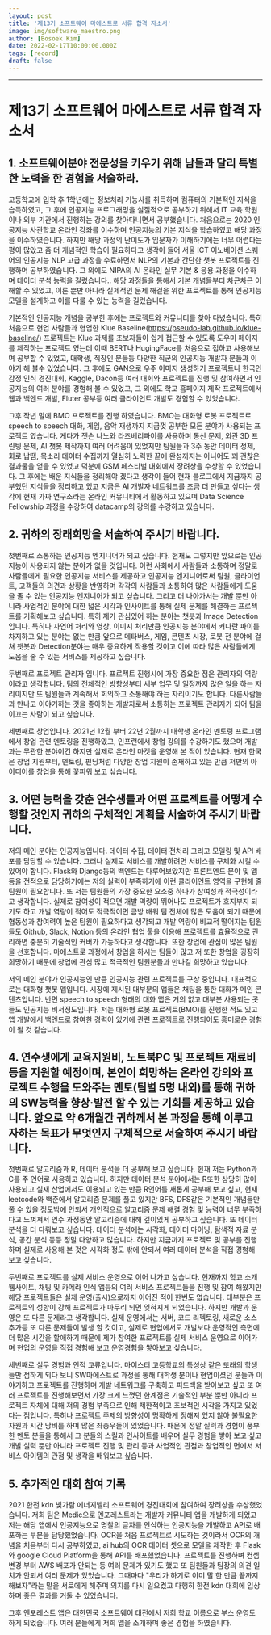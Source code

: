 ```yaml
---
layout: post
title: '제13기 소프트웨어 마에스트로 서류 합격 자소서'
image: img/software_maestro.png
author: [Bosoek Kim]
date: 2022-02-17T10:00:00.000Z
tags: [record]
draft: false
---
```


---
# 제13기 소프트웨어 마에스트로 서류 합격 자소서


## 1. 소프트웨어분야 전문성을 키우기 위해 남들과 달리 특별한 노력을 한 경험을 서술하라.

고등학교에 입학 후 1학년에는 정보처리 기능사를 취득하며 컴퓨터의 기본적인 지식을 습득하였고, 그 후에 인공지능 프로그래밍을 실질적으로 공부하기 위해서 IT 교육 학원이나 외부 기관에서 진행하는 강의를 찾아다니면서 공부했습니다. 처음으로는 2020 인공지능 사관학교 온라인 강좌를 이수하며 인공지능의 기본 지식을 학습하였고 해당 과정을 이수하였습니다. 하지만 해당 과정의 난이도가 입문자가 이해하기에는 너무 어렵다는 평이 많았고 좀 더 개념적인 학습이 필요하다고 생각이 들어 서울 ICT 이노베이션 스퀘어의 인공지능 NLP 고급 과정을 수료하면서 NLP의 기본과 간단한 챗봇 프로젝트를 진행하며 공부하였습니다. 그 외에도 NIPA의 AI 온라인 실무 기본 & 응용 과정을 이수하며 데이터 분석 능력을 길렀습니다.. 해당 과정들을 통해서 기본 개념들부터 차근차근 이해할 수 있었고, 이론 뿐만 아니라 실제적인 문제 해결을 위한 프로젝트를 통해 인공지능 모델을 설계하고 이를 다룰 수 있는 능력을 길렀습니다. 

기본적인 인공지능 개념을 공부한 후에는 프로젝트와 커뮤니티를 찾아 다녔습니다. 특히 처음으로 현업 사람들과 협업한 Klue Baseline(https://pseudo-lab.github.io/klue-baseline/) 프로젝트는 Klue 과제를 초보자들이 쉽게 접근할 수 있도록 도우미 페이지를 제작하는 프로젝트 였는데 이때 BERT나 HugingFace를 처음으로 접하고 사용해보며 공부할 수 있었고, 대학생, 직장인 분들등 다양한 직군의 인공지능 개발자 분들과 이야기 해 볼수 있었습니다. 그 후에도 GAN으로 우주 이미지 생성하기 프로젝트나 한국인 감정 인식 경진대회, Kaggle, Dacon등 여러 대회와 프로젝트를 진행 및 참여하면서 인공지능의 여러 분야를 경험해 볼 수 있었고, 그 외에도 학교 홈페이지 제작 프로젝트에서 웹과 백엔드 개발, Fluter 공부등 여러 클라이언트 개발도 경험할 수 있었습니다.

그후 작년 말에 BMO 프로젝트를 진행 하였습니다. BMO는 대화형 로봇 프로젝트로 speech to speech 대화, 게임, 음악 재생까지 지금껏 공부한 모든 분야가 사용되는 프로젝트 였습니다. 게다가 젯슨 나노와 라즈베리파이를 사용하며 통신 문제, 외관 3D 프린팅 문제, AI 챗봇 제작까지 여러 어려움이 있었지만 팀원들과 3주 동안 데이터 정제, 회로 납땜, 목소리 데이터 수집까지 열심히 노력한 끝에 완성까지는 아니어도 꽤 괜찮은 결과물을 얻을 수 있었고 덕분에 GSM 페스티벌 대회에서 장려상을 수상할 수 있었습니다. 그 후에는 배운 지식들을 정리해야 겠다고 생각이 들어 현재 블로그에서 지금까지 공부했던 지식들을 정리하고 있고 지금은 AI 개발자 네트워크를 조금 더 만들고 싶다는 생각에 현재 가짜 연구소라는 온라인 커뮤니티에서 활동하고 있으며 Data Science Fellowship 과정을 수강하여 datacamp의 강의를 수강하고 있습니다.

## 2. 귀하의 장래희망을 서술하여 주시기 바랍니다.

첫번째로 소통하는 인공지능 엔지니어가 되고 싶습니다. 현재도 그렇지만 앞으로는 인공지능이 사용되지 않는 분야가 없을 것입니다. 이런 사회에서 사람들과 소통하며 정말로 사람들에게 필요한 인공지능 서비스를 제공하고 인공지능 엔지니어로써 팀원, 클라이언트, 고객들의 의견과 상황을 반영하며 각각의 사람들과 소통하여 많은 사람들에게 도움을 줄 수 있는 인공지능 엔지니어가 되고 싶습니다.  그리고 더 나아가서는 개발 뿐만 아니라 사업적인 분야에 대한 넓은 시각과 인사이트를 통해 실제 문제를 해결하는 프로젝트를 기획해보고 싶습니다. 특히 제가 관심있어 하는 분야는 챗봇과 Image Detection입니다. 특히나 자연어 처리와 영상, 이미지 처리만큼 인공지능 분야에서 커다란 파이를 차지하고 있는 분야는 없는 만큼 앞으로 메타버스, 게임, 콘텐츠 시장, 로봇 전 분야에 걸쳐 챗봇과 Detection분야는 매우 중요하게 작용할 것이고 이에 따라 많은 사람들에게 도움을 줄 수 있는 서비스를 제공하고 싶습니다.

두번째로 프로젝트 관리자 입니다. 프로젝트 진행시에 가장 중요한 점은 관리자의 역량이라고 생각합니다. 팀의 전체적인 방향성부터 세부 업무 및 일정까지 많은 일을 하는 자리이지만 또 팀원들과 계속해서 회의하고 소통해야 하는 자리이기도 합니다. 다른사람들과 만나고 이야기하는 것을 좋아하는 개발자로써 소통하는 프로젝트 관리자가 되어 팀을 이끄는 사람이 되고 싶습니다.

세번째로 창업입니다. 2021년 12월 부터 22년 2월까지 대학생 온라인 멘토링 프로그램에서 창업 관련 멘토링을 진행하였고, 인프런에서 창업 강의를 수강하기도 했으며 개발과는 무관한 분야이긴 하지만 실제로 온라인 마켓을 운영해 본 적이 있습니다. 현재 한국은 창업 지원부터, 멘토링, 펀딩처럼 다양한 창업 지원이 존재하고 있는 만큼 저만의 아이디어를 창업을 통해 꽃피워 보고 싶습니다.

## 3. 어떤 능력을 갖춘 연수생들과 어떤 프로젝트를 어떻게 수행할 것인지 귀하의 구체적인 계획을 서술하여 주시기 바랍니다.

저의 메인 분야는 인공지능입니다. 데이터 수집, 데이터 전처리 그리고 모델링 및 API 배포를 담당할 수 있습니다. 그러나 실제로 서비스를 개발하려면 서비스를 구체화 시킬 수 있어야 합니다. Flask와 Django등의 백엔드는 다루어보았지만 프론트엔드 분야 및 앱등을 전적으로 담당하기에는 저의 실력이 부족하기에 이런 클라이언트 영역을 구현해 줄 팀원이 필요합니다. 또 저는 팀원들의 가장 중요한 요소중 하나가 참여성과 적극성이라고 생각합니다. 실제로 참여성이 적으면 개발 역량이 뛰어나도 프로젝트가 흐지부지 되기도 하고 개발 역량이 적어도 적극적이면 금방 배워 팀 전체에 많은 도움이 되기 때문에 협동성과 참여력이 높은 팀원이 필요하다고 생각되고 개발 역량이 비교적 떨어지는 팀원들도 Github, Slack, Notion 등의 온라인 협업 툴을 이용해 프로젝트를 효율적으로 관리하면 충분히 기술적인 커버가 가능하다고 생각합니다. 또한 창업에 관심이 많은 팀원을 선호합니다. 마에스트로 과정에서 창업을 하시는 팀들이 많고 저 또한 창업을 굉장히 희망하기 때문에 창업에 관심 많고 적극적인 팀원분들과 만나길 희망하고 있습니다.

저의 메인 분야가 인공지능인 만큼 인공지능 관련 프로젝트를 구상 중입니다. 대표적으로는 대화형 챗봇 앱입니다. 시장에 제시된 대부분의 앱들은 채팅을 통한 대화가 메인 콘텐츠입니다. 반면 speech to speech 형태의 대화 앱은 거의 없고 대부분 사용되는 곳들도 인공지능 비서정도입니다. 저는 대화형 로봇 프로젝트(BMO)를 진행한 적도 있고 앱 개발에서 백엔드로 참여한 경력이 있기에 관련 프로젝트로 진행되어도 흥미로운 경험이 될 것 같습니다.

## 4. 연수생에게 교육지원비, 노트북PC 및 프로젝트 재료비 등을 지원할 예정이며, 본인이 희망하는 온라인 강의와 프로젝트 수행을 도와주는 멘토(팀별 5명 내외)를 통해 귀하의 SW능력을 향상·발전 할 수 있는 기회를 제공하고 있습니다. 앞으로 약 6개월간 귀하께서 본 과정을 통해 이루고자하는 목표가 무엇인지 구체적으로 서술하여 주시기 바랍니다.

첫번째로 알고리즘과 R, 데이터 분석을 더 공부해 보고 싶습니다. 현재 저는 Python과 C를 주 언어로 사용하고 있습니다. 하지만 데이터 분석 분야에서는 R또한 상당히 많이 사용되고 실재 산업에서도 이용되고 있는 만큼 R언어를 새롭게 공부해 보고 싶고, 현재 leetcode와 백준에서 알고리즘 문제를 풀고 있지만 BFS, DFS같은 기본적인 개념들만 풀 수 있을 정도밖에 안되서 개인적으로 알고리즘 문제 해결 경험 및 능력이 너무 부족하다고 느껴져서 연수 과정동안 알고리즘에 대해 깊이있게 공부하고 싶습니다. 또 데이터 분석을 더 다뤄보고 싶습니다. 데이터 분석에는 시각화, 데이터 마이닝, 탐색적 자료 분석, 공간 분석 등등 정말 다양하고 많습니다. 하지만 지금까지 프로젝트 및 공부를 진행 하며 실제로 사용해 본 것은 시각화 정도 밖에 안되서 여러 데이터 분석을 직접 경험해 보고 싶습니다.

두번째로 프로젝트를 실제 서비스 운영으로 이어 나가고 싶습니다. 현재까지 학교 소개 웹사이트, 채팅 및 카메라 인식 앱등의 여러 서비스 프로젝트들을 진행 및 참여 해왔지만 해당 프로젝트들은 실제 운영(출시)으로까지 이어진 적이 한번도 없습니다. 대부분은 프로젝트의 성향이 강해 프로젝트가 마무리 되면 잊혀지게 되었습니다. 하지만 개발과 운영은 또 다른 문제라고 생각합니다. 실제 운영에서는 서버, 코드 리펙토링, 새로운 소스 추가등 또 다른 문제들이 발생 할 것이고, 실제로 현업에서도 개발보다 운영적인 측면에 더 많은 시간을 할애하기 때문에 제가 참여한 프로젝트를 실제 서비스 운영으로 이어가며 현업의 운영을 직접 경험해 보고 운영경험을 쌓아보고 싶습니다.

세번째로 실무 경험과 인적 교류입니다. 마이스터 고등학교의 특성상 같은 또래의 학생들만 접하게 되다 보니 SW마에스트로 과정을 통해 대학생 분이나 현업이셨던 분들과 이야기하고 프로젝트를 진행하며 개발 네트워크를 구축하고 피드백을 받아보고 싶고 또 여러 프로젝트를 진행해보면서 가장 크게 느꼈던 한계점은 기술적인 부분 뿐만 아니라 프로젝트 자체에 대해 저의 경험 부족으로 인해 제한적이고 초보적인 시각을 가지고 있었다는 점입니다. 특히나 프로젝트 주제의 방향성이 명확하게 정해져 있지 않아 불필요한 자원과 시간 낭비를 하며 많은 좌충우돌이 있었습니다. 때문에 정말 실력과 경험이 풍부한 멘토 분들을 통해서 그 분들의 스킬과 인사이트를 배우며 실무 경험을 쌓아 보고 싶고 개발 실력 뿐만 아니라 프로젝트 진행 및 관리 등과 사업적인 관점과 창업적인 면에서 서비스 아이템의 관점 및 생각을 배워보고 싶습니다. 

## 5. 추가적인 대회 참여 기록

2021 한전 kdn 빛가람 에너지벨리 소프트웨어 경진대회에 참여하여 장려상을 수상했었습니다. 저희 팀은 Medic으로 엔포레스트라는 개발자 커뮤니티 앱을 개발하게 되었고 저는 해당 앱에서 인공지능으로 명찰의 글자를 인식하는 인공지능을 개발하고 API로 배포하는 부분을 담당했었습니다. OCR을 처음 프로젝트로 시도하는 것이라서 OCR의 개념을 처음부터 다시 공부하였고, ai hub의 OCR 데이터 셋으로 모델을 제작한 후 Flask와 google Cloud Platform을 통해 API를 배포했었습니다. 프로젝트를 진행하며 컨셉 변경 부터 AWS 배포가 안되는 등 여러 문제가 있기도 했고 또 팀원들과 팀장의 의견 일치가 안되서 여러 문제가 있었습니다. 그때마다 "우리가 하기로 이미 말 한 만큼 끝까지 해보자"라는 말을 서로에게 해주며 의지를 다시 일으켰고 다행히 한전 kdn 대회에 입상하며 좋은 결과를 거둘 수 있었습니다.

그후 엔포레스트 앱은 대한민국 소프트웨어 대전에서 저희 학교 이름으로 부스 운영도 하게 되었습니다. 여러 분들에게 저희 앱을 소개하며 좋은 경험을 하였습니다.
